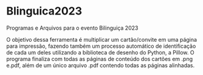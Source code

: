 # Blinguica2023
Programas e Arquivos para o evento Bilinguiça 2023

O objetivo dessa ferramenta é multiplicar um cartão/convite em uma página para impressão, fazendo também um processo automático de identificação de cada um deles utilizando a biblioteca de desenho do Python, a Pillow. O programa finaliza com todas as páginas de conteúdo dos cartões em .png e.pdf, além de um único arquivo .pdf contendo todas as páginas alinhadas.
